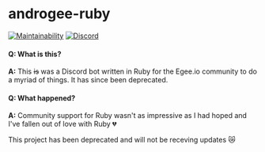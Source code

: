 # androgee-ruby

[![Maintainability](https://api.codeclimate.com/v1/badges/b01640a941dd2224ca27/maintainability)](https://codeclimate.com/github/egee-irl/androgee-ruby/maintainability)
[![Discord](https://discordapp.com/api/guilds/183740337976508416/widget.png?style=shield)](https://discord.gg/tVyBHAU)

#### Q: What is this?
**A:** This ~~is~~ was a Discord bot written in Ruby for the Egee.io community to do a myriad of things. It has since been deprecated.

#### Q: What happened?
**A:** Community support for Ruby wasn't as impressive as I had hoped and I've fallen out of love with Ruby 💔

This project has been deprecated and will not be receving updates 😿
